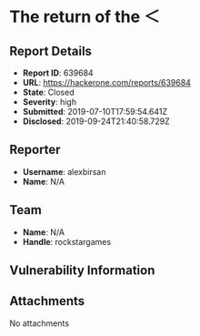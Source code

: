 # The return of the ＜

## Report Details
- **Report ID**: 639684
- **URL**: https://hackerone.com/reports/639684
- **State**: Closed
- **Severity**: high
- **Submitted**: 2019-07-10T17:59:54.641Z
- **Disclosed**: 2019-09-24T21:40:58.729Z

## Reporter
- **Username**: alexbirsan
- **Name**: N/A

## Team
- **Name**: N/A
- **Handle**: rockstargames

## Vulnerability Information


## Attachments
No attachments
